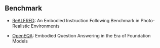## Benchmark

- [ReALFRED](https://twoongg.github.io/projects/realfred/): An Embodied Instruction Following Benchmark in Photo-Realistic Environments

- [OpenEQA](https://open-eqa.github.io/): Embodied Question Answering in the Era of Foundation Models
